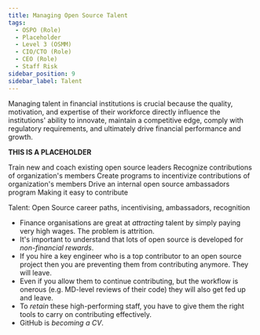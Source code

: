```yaml
---
title: Managing Open Source Talent
tags: 
  - OSPO (Role)
  - Placeholder
  - Level 3 (OSMM)
  - CIO/CTO (Role)
  - CEO (Role)
  - Staff Risk
sidebar_position: 9
sidebar_label: Talent
--- 
```


Managing talent in financial institutions is crucial because the quality, motivation, and expertise of their workforce directly influence the institutions' ability to innovate, maintain a competitive edge, comply with regulatory requirements, and ultimately drive financial performance and growth.

**THIS IS A PLACEHOLDER**
 
Train new and coach existing open source leaders 
Recognize contributions of organization's members
Create programs to incentivize contributions of organization's members
Drive an internal open source ambassadors program
Making it easy to contribute
 
 Talent: Open Source career paths, incentivising, ambassadors, recognition
 
 
 
 - Finance organisations are great at _attracting_ talent by simply paying very high wages.  The problem is attrition.  
 - It's important to understand that lots of open source is developed for _non-financial rewards_.   
 - If you hire a key engineer who is a top contributor to an open source project then you are preventing them from contributing anymore.  They will leave.
 - Even if you allow them to continue contributing, but the workflow is onerous (e.g. MD-level reviews of their code) they will also get fed up and leave.
 - To _retain_ these high-performing staff, you have to give them the right tools to carry on contributing effectively.
 - GitHub is _becoming a CV_.
 
 